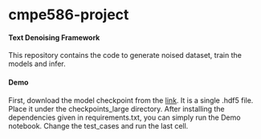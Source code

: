 # cmpe586-project
#### Text Denoising Framework
This repository contains the code to generate noised dataset, train the models and infer.

#### Demo
First, download the model checkpoint from the [link](https://drive.google.com/file/d/183HM0x-3MttykSKERiEHcWxBrLx2A_rN/view?usp=sharing). It is a single .hdf5 file. Place it under the checkpoints_large directory.
After installing the dependencies given in requirements.txt, you can simply run the Demo notebook.
Change the test_cases and run the last cell.
